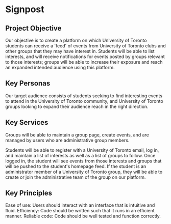 # Signpost

## Project Objective 

Our objective is to create a platform on which University of Toronto students can receive a 'feed' of events from University of Toronto clubs and other groups that they may have interest in. Students will be able to list interests, and will receive notifications for events posted by groups relevant to those interests; groups will be able to increase their exposure and reach an expanded intended audience using this platform.

## Key Personas

Our target audience consists of students seeking to find interesting events to attend in the University of Toronto community, and University of Toronto groups looking to expand their audience reach in the right direction.

## Key Services

Groups will be able to maintain a group page, create events, and are managed by users who are administrative group members.

Students will be able to register with a University of Toronto email, log in, and maintain a list of interests as well as a list of groups to follow. Once logged in, the student will see events from those interests and groups that will be pushed to the student's homepage feed. If the student is an administrator member of a University of Toronto group, they will be able to create or join the administrative team of the group on our platform.

## Key Principles

Ease of use: Users should interact with an interface that is intuitive and fluid.
Efficiency: Code should be written such that it runs in an efficient manner.
Reliable code: Code should be well tested and function correctly.
